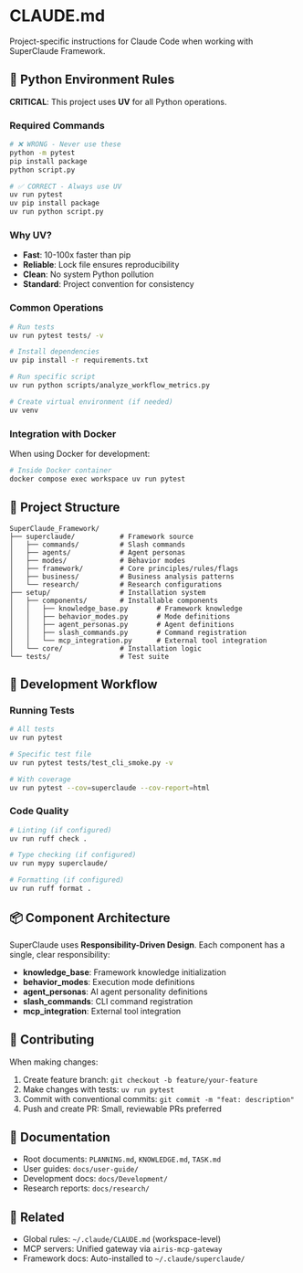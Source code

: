 # CLAUDE.md

Project-specific instructions for Claude Code when working with SuperClaude Framework.

## 🐍 Python Environment Rules

**CRITICAL**: This project uses **UV** for all Python operations.

### Required Commands

```bash
# ❌ WRONG - Never use these
python -m pytest
pip install package
python script.py

# ✅ CORRECT - Always use UV
uv run pytest
uv pip install package
uv run python script.py
```

### Why UV?

- **Fast**: 10-100x faster than pip
- **Reliable**: Lock file ensures reproducibility
- **Clean**: No system Python pollution
- **Standard**: Project convention for consistency

### Common Operations

```bash
# Run tests
uv run pytest tests/ -v

# Install dependencies
uv pip install -r requirements.txt

# Run specific script
uv run python scripts/analyze_workflow_metrics.py

# Create virtual environment (if needed)
uv venv
```

### Integration with Docker

When using Docker for development:
```bash
# Inside Docker container
docker compose exec workspace uv run pytest
```

## 📂 Project Structure

```
SuperClaude_Framework/
├── superclaude/           # Framework source
│   ├── commands/          # Slash commands
│   ├── agents/            # Agent personas
│   ├── modes/             # Behavior modes
│   ├── framework/         # Core principles/rules/flags
│   ├── business/          # Business analysis patterns
│   └── research/          # Research configurations
├── setup/                 # Installation system
│   ├── components/        # Installable components
│   │   ├── knowledge_base.py       # Framework knowledge
│   │   ├── behavior_modes.py       # Mode definitions
│   │   ├── agent_personas.py       # Agent definitions
│   │   ├── slash_commands.py       # Command registration
│   │   └── mcp_integration.py      # External tool integration
│   └── core/              # Installation logic
└── tests/                 # Test suite
```

## 🔧 Development Workflow

### Running Tests

```bash
# All tests
uv run pytest

# Specific test file
uv run pytest tests/test_cli_smoke.py -v

# With coverage
uv run pytest --cov=superclaude --cov-report=html
```

### Code Quality

```bash
# Linting (if configured)
uv run ruff check .

# Type checking (if configured)
uv run mypy superclaude/

# Formatting (if configured)
uv run ruff format .
```

## 📦 Component Architecture

SuperClaude uses **Responsibility-Driven Design**. Each component has a single, clear responsibility:

- **knowledge_base**: Framework knowledge initialization
- **behavior_modes**: Execution mode definitions
- **agent_personas**: AI agent personality definitions
- **slash_commands**: CLI command registration
- **mcp_integration**: External tool integration

## 🚀 Contributing

When making changes:

1. Create feature branch: `git checkout -b feature/your-feature`
2. Make changes with tests: `uv run pytest`
3. Commit with conventional commits: `git commit -m "feat: description"`
4. Push and create PR: Small, reviewable PRs preferred

## 📝 Documentation

- Root documents: `PLANNING.md`, `KNOWLEDGE.md`, `TASK.md`
- User guides: `docs/user-guide/`
- Development docs: `docs/Development/`
- Research reports: `docs/research/`

## 🔗 Related

- Global rules: `~/.claude/CLAUDE.md` (workspace-level)
- MCP servers: Unified gateway via `airis-mcp-gateway`
- Framework docs: Auto-installed to `~/.claude/superclaude/`
